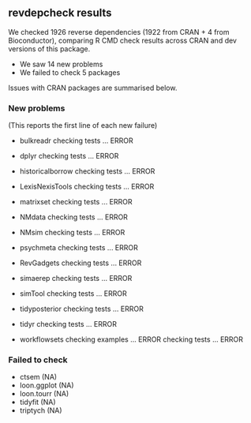 ## revdepcheck results

We checked 1926 reverse dependencies (1922 from CRAN + 4 from Bioconductor), comparing R CMD check results across CRAN and dev versions of this package.

 * We saw 14 new problems
 * We failed to check 5 packages

Issues with CRAN packages are summarised below.

### New problems
(This reports the first line of each new failure)

* bulkreadr
  checking tests ... ERROR

* dplyr
  checking tests ... ERROR

* historicalborrow
  checking tests ... ERROR

* LexisNexisTools
  checking tests ... ERROR

* matrixset
  checking tests ... ERROR

* NMdata
  checking tests ... ERROR

* NMsim
  checking tests ... ERROR

* psychmeta
  checking tests ... ERROR

* RevGadgets
  checking tests ... ERROR

* simaerep
  checking tests ... ERROR

* simTool
  checking tests ... ERROR

* tidyposterior
  checking tests ... ERROR

* tidyr
  checking tests ... ERROR

* workflowsets
  checking examples ... ERROR
  checking tests ... ERROR

### Failed to check

* ctsem       (NA)
* loon.ggplot (NA)
* loon.tourr  (NA)
* tidyfit     (NA)
* triptych    (NA)
